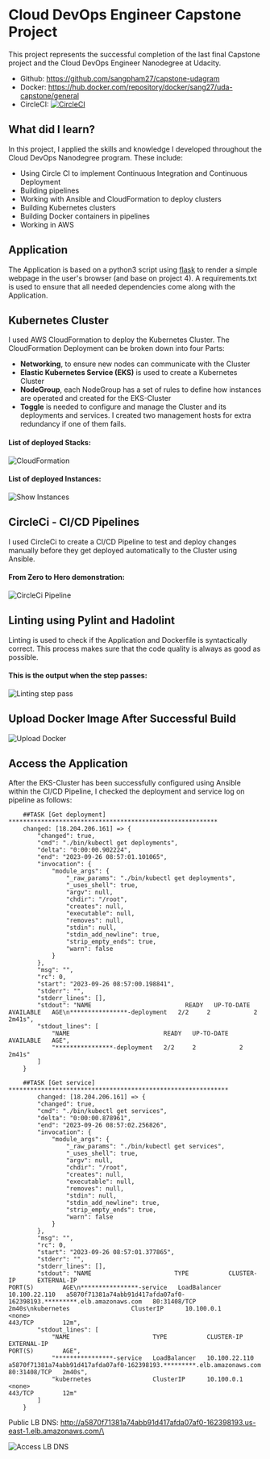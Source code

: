 # Cloud DevOps Engineer Capstone Project

This project represents the successful completion of the last final Capstone project and the Cloud DevOps Engineer Nanodegree at Udacity.
- Github: https://github.com/sangpham27/capstone-udagram
- Docker: https://hub.docker.com/repository/docker/sang27/uda-capstone/general
- CircleCI: [![CircleCI](https://dl.circleci.com/status-badge/img/gh/sangpham27/capstone-udagram/tree/dev.svg?style=svg)](https://dl.circleci.com/status-badge/redirect/gh/sangpham27/capstone-udagram/tree/dev)
## What did I learn?

In this project, I applied the skills and knowledge I developed throughout the Cloud DevOps Nanodegree program. These include:
- Using Circle CI to implement Continuous Integration and Continuous Deployment
- Building pipelines
- Working with Ansible and CloudFormation to deploy clusters
- Building Kubernetes clusters
- Building Docker containers in pipelines
- Working in AWS

## Application

The Application is based on a python3 script using <a target="_blank" href="https://flask.palletsprojects.com">flask</a> to render a simple webpage in the user's browser (and base on project 4).
A requirements.txt is used to ensure that all needed dependencies come along with the Application.

## Kubernetes Cluster

I used AWS CloudFormation to deploy the Kubernetes Cluster.
The CloudFormation Deployment can be broken down into four Parts:
- **Networking**, to ensure new nodes can communicate with the Cluster
- **Elastic Kubernetes Service (EKS)** is used to create a Kubernetes Cluster
- **NodeGroup**, each NodeGroup has a set of rules to define how instances are operated and created for the EKS-Cluster
- **Toggle** is needed to configure and manage the Cluster and its deployments and services. I created two management hosts for extra redundancy if one of them fails.

#### List of deployed Stacks:
![CloudFormation](./cloudformation_stacks.png)

#### List of deployed Instances:
![Show Instances](./ec2_instances.png)

## CircleCi - CI/CD Pipelines

I used CircleCi to create a CI/CD Pipeline to test and deploy changes manually before they get deployed automatically to the Cluster using Ansible.

#### From Zero to Hero demonstration:

![CircleCi Pipeline](./circleci_pipeline_success.png)

## Linting using Pylint and Hadolint

Linting is used to check if the Application and Dockerfile is syntactically correct.
This process makes sure that the code quality is always as good as possible.

#### This is the output when the step passes:

![Linting step pass](./lint.png)

## Upload Docker Image After Successful Build

![Upload Docker](./dockerhub.png)

## Access the Application

After the EKS-Cluster has been successfully configured using Ansible within the CI/CD Pipeline, I checked the deployment and service log on pipeline as follows:

```
    ##TASK [Get deployment] **********************************************************
    changed: [18.204.206.161] => {
        "changed": true,
        "cmd": "./bin/kubectl get deployments",
        "delta": "0:00:00.902224",
        "end": "2023-09-26 08:57:01.101065",
        "invocation": {
            "module_args": {
                "_raw_params": "./bin/kubectl get deployments",
                "_uses_shell": true,
                "argv": null,
                "chdir": "/root",
                "creates": null,
                "executable": null,
                "removes": null,
                "stdin": null,
                "stdin_add_newline": true,
                "strip_empty_ends": true,
                "warn": false
            }
        },
        "msg": "",
        "rc": 0,
        "start": "2023-09-26 08:57:00.198841",
        "stderr": "",
        "stderr_lines": [],
        "stdout": "NAME                          READY   UP-TO-DATE   AVAILABLE   AGE\n****************-deployment   2/2     2            2           2m41s",
        "stdout_lines": [
            "NAME                          READY   UP-TO-DATE   AVAILABLE   AGE",
            "****************-deployment   2/2     2            2           2m41s"
        ]
    }

    ##TASK [Get service] *************************************************************
        changed: [18.204.206.161] => {
        "changed": true,
        "cmd": "./bin/kubectl get services",
        "delta": "0:00:00.878961",
        "end": "2023-09-26 08:57:02.256826",
        "invocation": {
            "module_args": {
                "_raw_params": "./bin/kubectl get services",
                "_uses_shell": true,
                "argv": null,
                "chdir": "/root",
                "creates": null,
                "executable": null,
                "removes": null,
                "stdin": null,
                "stdin_add_newline": true,
                "strip_empty_ends": true,
                "warn": false
            }
        },
        "msg": "",
        "rc": 0,
        "start": "2023-09-26 08:57:01.377865",
        "stderr": "",
        "stderr_lines": [],
        "stdout": "NAME                       TYPE           CLUSTER-IP      EXTERNAL-IP                                                              PORT(S)        AGE\n****************-service   LoadBalancer   10.100.22.110   a5870f71381a74abb91d417afda07af0-162398193.*********.elb.amazonaws.com   80:31408/TCP   2m40s\nkubernetes                 ClusterIP      10.100.0.1      <none>                                                                   443/TCP        12m",
        "stdout_lines": [
            "NAME                       TYPE           CLUSTER-IP      EXTERNAL-IP                                                              PORT(S)        AGE",
            "****************-service   LoadBalancer   10.100.22.110   a5870f71381a74abb91d417afda07af0-162398193.*********.elb.amazonaws.com   80:31408/TCP   2m40s",
            "kubernetes                 ClusterIP      10.100.0.1      <none>                                                                   443/TCP        12m"
        ]
    }  
```

Public LB DNS: http://a5870f71381a74abb91d417afda07af0-162398193.us-east-1.elb.amazonaws.com/\

![Access LB DNS](./elb_url.png)